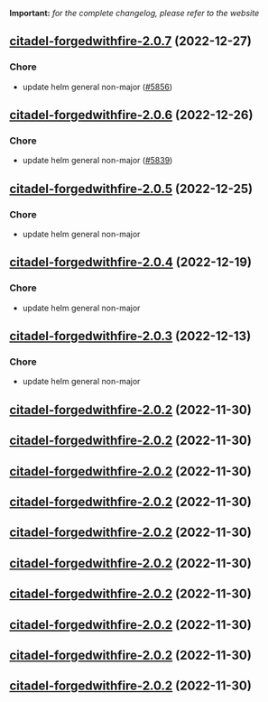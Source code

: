 **Important:**
*for the complete changelog, please refer to the website*




## [citadel-forgedwithfire-2.0.7](https://github.com/truecharts/charts/compare/citadel-forgedwithfire-2.0.6...citadel-forgedwithfire-2.0.7) (2022-12-27)

### Chore

- update helm general non-major ([#5856](https://github.com/truecharts/charts/issues/5856))
  
  


## [citadel-forgedwithfire-2.0.6](https://github.com/truecharts/charts/compare/citadel-forgedwithfire-2.0.5...citadel-forgedwithfire-2.0.6) (2022-12-26)

### Chore

- update helm general non-major ([#5839](https://github.com/truecharts/charts/issues/5839))
  
  


## [citadel-forgedwithfire-2.0.5](https://github.com/truecharts/charts/compare/citadel-forgedwithfire-2.0.4...citadel-forgedwithfire-2.0.5) (2022-12-25)

### Chore

- update helm general non-major
  
  


## [citadel-forgedwithfire-2.0.4](https://github.com/truecharts/charts/compare/citadel-forgedwithfire-2.0.3...citadel-forgedwithfire-2.0.4) (2022-12-19)

### Chore

- update helm general non-major
  
  


## [citadel-forgedwithfire-2.0.3](https://github.com/truecharts/charts/compare/citadel-forgedwithfire-2.0.2...citadel-forgedwithfire-2.0.3) (2022-12-13)

### Chore

- update helm general non-major
  
  


## [citadel-forgedwithfire-2.0.2](https://github.com/truecharts/charts/compare/citadel-forgedwithfire-2.0.1...citadel-forgedwithfire-2.0.2) (2022-11-30)




## [citadel-forgedwithfire-2.0.2](https://github.com/truecharts/charts/compare/citadel-forgedwithfire-2.0.1...citadel-forgedwithfire-2.0.2) (2022-11-30)




## [citadel-forgedwithfire-2.0.2](https://github.com/truecharts/charts/compare/citadel-forgedwithfire-2.0.1...citadel-forgedwithfire-2.0.2) (2022-11-30)




## [citadel-forgedwithfire-2.0.2](https://github.com/truecharts/charts/compare/citadel-forgedwithfire-2.0.1...citadel-forgedwithfire-2.0.2) (2022-11-30)




## [citadel-forgedwithfire-2.0.2](https://github.com/truecharts/charts/compare/citadel-forgedwithfire-2.0.1...citadel-forgedwithfire-2.0.2) (2022-11-30)




## [citadel-forgedwithfire-2.0.2](https://github.com/truecharts/charts/compare/citadel-forgedwithfire-2.0.1...citadel-forgedwithfire-2.0.2) (2022-11-30)




## [citadel-forgedwithfire-2.0.2](https://github.com/truecharts/charts/compare/citadel-forgedwithfire-2.0.1...citadel-forgedwithfire-2.0.2) (2022-11-30)




## [citadel-forgedwithfire-2.0.2](https://github.com/truecharts/charts/compare/citadel-forgedwithfire-2.0.1...citadel-forgedwithfire-2.0.2) (2022-11-30)




## [citadel-forgedwithfire-2.0.2](https://github.com/truecharts/charts/compare/citadel-forgedwithfire-2.0.1...citadel-forgedwithfire-2.0.2) (2022-11-30)




## [citadel-forgedwithfire-2.0.2](https://github.com/truecharts/charts/compare/citadel-forgedwithfire-2.0.1...citadel-forgedwithfire-2.0.2) (2022-11-30)


